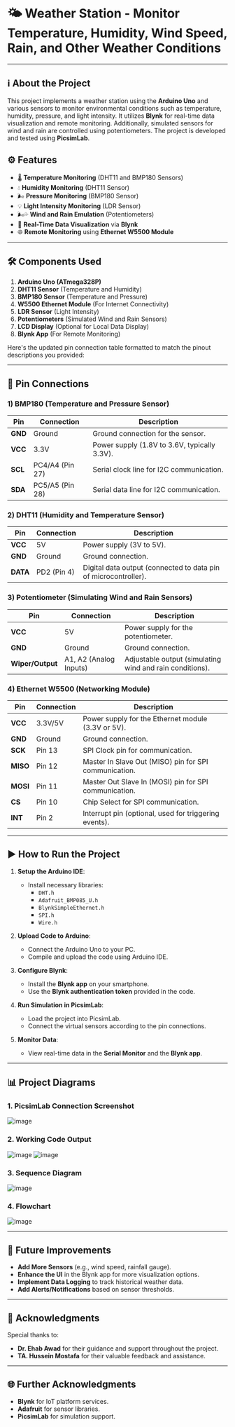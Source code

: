 # 🌤️ Weather Station - Monitor Temperature, Humidity, Wind Speed, Rain, and Other Weather Conditions

---

## ℹ️ About the Project

This project implements a weather station using the **Arduino Uno** and various sensors to monitor environmental conditions such as temperature, humidity, pressure, and light intensity. It utilizes **Blynk** for real-time data visualization and remote monitoring. Additionally, simulated sensors for wind and rain are controlled using potentiometers. The project is developed and tested using **PicsimLab**.

## ⚙️ Features

- 🌡️ **Temperature Monitoring** (DHT11 and BMP180 Sensors)
- 💧 **Humidity Monitoring** (DHT11 Sensor)
- 🌬️ **Pressure Monitoring** (BMP180 Sensor)
- 💡 **Light Intensity Monitoring** (LDR Sensor)
- 🌬️💦 **Wind and Rain Emulation** (Potentiometers)
- 📱 **Real-Time Data Visualization** via **Blynk**
- 🌐 **Remote Monitoring** using **Ethernet W5500 Module**

---

## 🛠️ Components Used

1. **Arduino Uno (ATmega328P)**
2. **DHT11 Sensor** (Temperature and Humidity)
3. **BMP180 Sensor** (Temperature and Pressure)
4. **W5500 Ethernet Module** (For Internet Connectivity)
5. **LDR Sensor** (Light Intensity)
6. **Potentiometers** (Simulated Wind and Rain Sensors)
7. **LCD Display** (Optional for Local Data Display)
8. **Blynk App** (For Remote Monitoring)

Here's the updated pin connection table formatted to match the pinout descriptions you provided:

---

## 📌 Pin Connections

### 1) **BMP180 (Temperature and Pressure Sensor)**

| **Pin**   | **Connection**                           | **Description**                                          |
|-----------|------------------------------------------|----------------------------------------------------------|
| **GND**   | Ground                                   | Ground connection for the sensor.                        |
| **VCC**   | 3.3V                                     | Power supply (1.8V to 3.6V, typically 3.3V).              |
| **SCL**   | PC4/A4 (Pin 27)                          | Serial clock line for I2C communication.                 |
| **SDA**   | PC5/A5 (Pin 28)                          | Serial data line for I2C communication.                  |

### 2) **DHT11 (Humidity and Temperature Sensor)**

| **Pin**   | **Connection**                           | **Description**                                          |
|-----------|------------------------------------------|----------------------------------------------------------|
| **VCC**   | 5V                                       | Power supply (3V to 5V).                                 |
| **GND**   | Ground                                   | Ground connection.                                       |
| **DATA**  | PD2 (Pin 4)                              | Digital data output (connected to data pin of microcontroller). |

### 3) **Potentiometer (Simulating Wind and Rain Sensors)**

| **Pin**     | **Connection**    | **Description**                                              |
|-------------|-------------------|--------------------------------------------------------------|
| **VCC**     | 5V                | Power supply for the potentiometer.                          |
| **GND**     | Ground            | Ground connection.                                           |
| **Wiper/Output** | A1, A2 (Analog Inputs) | Adjustable output (simulating wind and rain conditions).   |

### 4) **Ethernet W5500 (Networking Module)**

| **Pin**   | **Connection**  | **Description**                                          |
|-----------|-----------------|----------------------------------------------------------|
| **VCC**   | 3.3V/5V         | Power supply for the Ethernet module (3.3V or 5V).       |
| **GND**   | Ground          | Ground connection.                                       |
| **SCK**   | Pin 13          | SPI Clock pin for communication.                         |
| **MISO**  | Pin 12          | Master In Slave Out (MISO) pin for SPI communication.    |
| **MOSI**  | Pin 11          | Master Out Slave In (MOSI) pin for SPI communication.    |
| **CS**    | Pin 10          | Chip Select for SPI communication.                       |
| **INT**   | Pin 2           | Interrupt pin (optional, used for triggering events).    |

---

## ▶️ How to Run the Project

1. **Setup the Arduino IDE**:
   - Install necessary libraries:
     - `DHT.h`
     - `Adafruit_BMP085_U.h`
     - `BlynkSimpleEthernet.h`
     - `SPI.h`
     - `Wire.h`

2. **Upload Code to Arduino**:
   - Connect the Arduino Uno to your PC.
   - Compile and upload the code using Arduino IDE.

3. **Configure Blynk**:
   - Install the **Blynk app** on your smartphone.
   - Use the **Blynk authentication token** provided in the code.

4. **Run Simulation in PicsimLab**:
   - Load the project into PicsimLab.
   - Connect the virtual sensors according to the pin connections.

5. **Monitor Data**:
   - View real-time data in the **Serial Monitor** and the **Blynk app**.

---

## 📊 Project Diagrams

### 1. **PicsimLab Connection Screenshot**

![image](https://github.com/user-attachments/assets/a2b1eecf-cfba-4f76-aa65-775215d82b70)

### 2. **Working Code Output**

![image](https://github.com/user-attachments/assets/9631a02b-31fe-4ca6-8b4b-46fe1c5095b0)
![image](https://github.com/user-attachments/assets/77587953-ffef-440d-8990-fc4852bbfaec)

### 3. **Sequence Diagram**

![image](https://github.com/user-attachments/assets/5171aa2f-6fc8-4d12-b188-7d745412cae5)

### 4. **Flowchart**

![image](https://github.com/user-attachments/assets/3629035a-cc23-4c9d-bc10-4cf491e01046)

---

## 🚀 Future Improvements

- **Add More Sensors** (e.g., wind speed, rainfall gauge).
- **Enhance the UI** in the Blynk app for more visualization options.
- **Implement Data Logging** to track historical weather data.
- **Add Alerts/Notifications** based on sensor thresholds.

---

## 🙏 Acknowledgments

Special thanks to:

- **Dr. Ehab Awad** for their guidance and support throughout the project.
- **TA. Hussein Mostafa** for their valuable feedback and assistance.

---

## 🌐 Further Acknowledgments

- **Blynk** for IoT platform services.
- **Adafruit** for sensor libraries.
- **PicsimLab** for simulation support.
